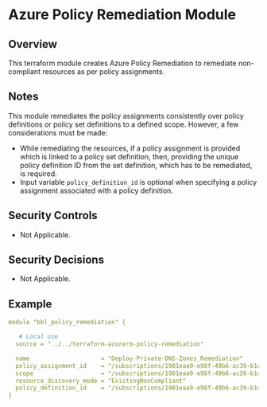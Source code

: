 # Azure Policy Remediation Module

## Overview

This terraform module creates Azure Policy Remediation to remediate non-compliant resources as per policy assignments.

## Notes

This module remediates the policy assignments consistently over policy definitions or policy set definitions to a defined scope. However, a few considerations must be made:

- While remediating the resources, if a policy assignment is provided which is linked to a policy set definition, then, providing the unique policy definition ID from the set definition, which has to be remediated, is required.
- Input variable `policy_definition_id` is optional when specifying a policy assignment associated with a policy definition.

## Security Controls

- Not Applicable.

## Security Decisions

- Not Applicable.

## Example

```yaml
module "bbl_policy_remediation" {

   # Local use
  source = "../../terraform-azurerm-policy-remediation"

  name                    = "Deploy-Private-DNS-Zones_Remediation"
  policy_assignment_id    = "/subscriptions/1901eaa9-e98f-49b6-ac39-b1cd55defe19/providers/Microsoft.Authorization/policyAssignments/883d9ae633fe41b3ae474520"
  scope                   = "/subscriptions/1901eaa9-e98f-49b6-ac39-b1cd55defe19"
  resource_discovery_mode = "ExistingNonCompliant"
  policy_definition_id    = "/subscriptions/1901eaa9-e98f-49b6-ac39-b1cd55defe19/providers/Microsoft.Authorization/policyDefinitions/App_Services_PE_DNS_Record"
}
```
